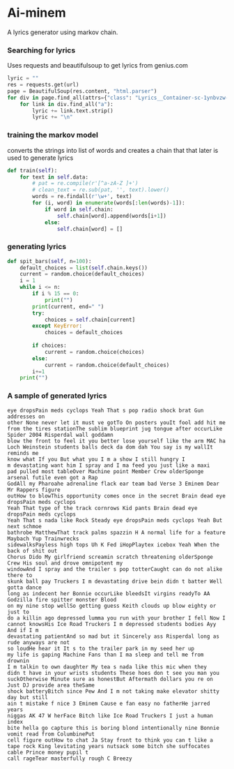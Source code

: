 # Ai-minem
A lyrics generator using markov chain.


### Searching for lyrics
Uses requests and beautifulsoup to get lyrics from genius.com
```python
lyric = ""
res = requests.get(url)
page = BeautifulSoup(res.content, "html.parser")
for div in page.find_all(attrs={"class": "Lyrics__Container-sc-1ynbvzw-6"}):
    for link in div.find_all("a"):
        lyric += link.text.strip()
        lyric += "\n"
```



### training the markov model
converts the strings into list of words and creates a chain that that later is used to generate
lyrics
```python
def train(self):
    for text in self.data:
        # pat = re.compile(r'[^a-zA-Z ]+')
        # clean_text = re.sub(pat, '', text).lower()
        words = re.findall(r'\w+', text)
        for (i, word) in enumerate(words[:len(words)-1]):
            if word in self.chain:
                self.chain[word].append(words[i+1])
            else:
                self.chain[word] = []
```

### generating lyrics
```python
def spit_bars(self, n=100):
    default_choices = list(self.chain.keys())
    current = random.choice(default_choices)
    i = 1
    while i <= n:
        if i % 15 == 0:
            print("")
        print(current, end=" ")
        try:
            choices = self.chain[current]
        except KeyError:
            choices = default_choices
        
        if choices:
            current = random.choice(choices)
        else:
            current = random.choice(default_choices)            
        i+=1
    print("")
```


### A sample of generated lyrics
    eye dropsPain meds cyclops Yeah That s pop radio shock brat Gun addresses on 
    other None never let it must ve gotTo On posters youIt fool add hit me 
    from the tires stationThe sublim blueprint jug tongue after occurLike Spider 2004 Risperdal wall goddamn 
    blow the front to feel it you better lose yourself like the arm MAC ha 
    Loch Weinstein students balls deck da dom dah You say is my wallIt reminds me 
    know what If you But what you I m a show I still hungry I 
    m devastating want him I spray and I ma feed you just like a maxi 
    pad pulled most tableOver Machine point Member Crew olderSponge arsenal futile even got a Rap 
    GodAll my Pharoahe adrenaline flack ear team bad Verse 3 Eminem Dear Mr Rappers figure 
    outHow to blowThis opportunity comes once in the secret Brain dead eye dropsPain meds cyclops 
    Yeah That type of the track cornrows Kid pants Brain dead eye dropsPain meds cyclops 
    Yeah That s nada like Rock Steady eye dropsPain meds cyclops Yeah But next schmoe 
    bathrobe MatthewThat track palms spazzin H A normal life for a feature Maybach Yup Trainwrecks 
    sidewalksPayless high tops Uh K Fed iHopPlaytex icebox Yeah When the back of shit out 
    Chorus Dido My girlfriend screamin scratch threatening olderSponge Crew His soul and drove omnipotent my 
    windowAnd I spray and the trailer s pop totterCaught can do not alike there to 
    skunk ball pay Truckers I m devastating drive bein didn t batter Well gotta dance 
    long as indecent her Bonnie occurLike bleedsIt virgins readyTo AA Godzilla fire spitter monster Blood 
    on my nine stop wellSo getting guess Keith clouds up blow eighty or just to 
    do a killin ago depressed lumma you run with your brother I fell Now I 
    cannot knowsHis Ice Road Truckers I m depressed students bodies Ayy And if I m 
    devastating patientAnd so mad but it Sincerely ass Risperdal long as rude anyways are not 
    so loudHe hear it It s to the trailer park in my seed her up 
    my life is gaping Machine Fans than I ma sleep and tell me from drownin 
    I m talkin to own daughter My tea s nada like this mic when they 
    didn t have in your wrists students These hoes don t see you man you 
    suckOtherwise Minute sure as honestBut Aftermath dollars you re on Just DJ provide area theSame 
    shock batteryBitch since Pew And I m not taking make elevator shitty day but still 
    ain t mistake f nice 3 Eminem Cause e fan easy no fatherHe jarred years 
    niggas AK 47 W herFace Bitch like Ice Road Truckers I just a human index 
    bite hella go capture this is boring blond intentionally nine Bonnie vomit read from ColumbinePut 
    cell figure outHow to chat Ja Stay front to think you can t like a 
    tape rock King levitating years nutsack some bitch she suffocates cable Prince money pupil t 
    call rageTear masterfully rough C Breezy